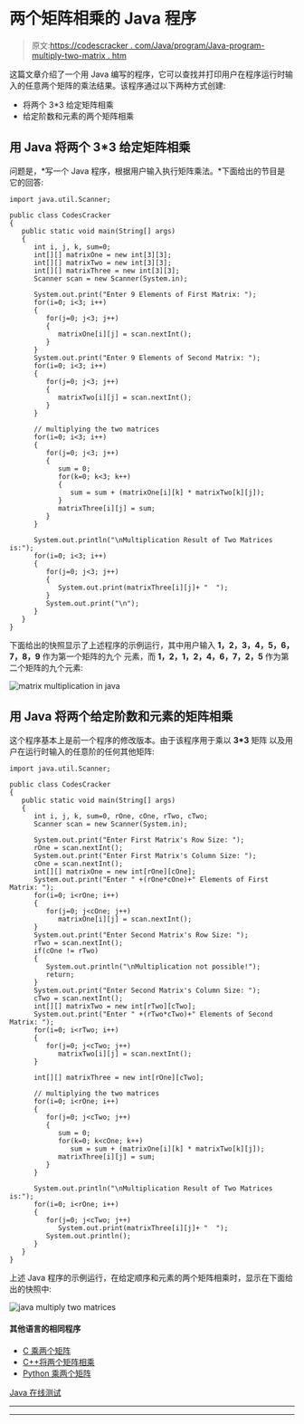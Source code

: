 # 两个矩阵相乘的 Java 程序

> 原文:[https://codescracker . com/Java/program/Java-program-multiply-two-matrix . htm](https://codescracker.com/java/program/java-program-multiply-two-matrices.htm)

这篇文章介绍了一个用 Java 编写的程序，它可以查找并打印用户在程序运行时输入的任意两个矩阵的乘法结果。该程序通过以下两种方式创建:

*   将两个 3*3 给定矩阵相乘
*   给定阶数和元素的两个矩阵相乘

## 用 Java 将两个 3*3 给定矩阵相乘

问题是，*写一个 Java 程序，根据用户输入执行矩阵乘法。*下面给出的节目是 它的回答:

```
import java.util.Scanner;

public class CodesCracker
{
   public static void main(String[] args)
   {
      int i, j, k, sum=0;
      int[][] matrixOne = new int[3][3];
      int[][] matrixTwo = new int[3][3];
      int[][] matrixThree = new int[3][3];
      Scanner scan = new Scanner(System.in);

      System.out.print("Enter 9 Elements of First Matrix: ");
      for(i=0; i<3; i++)
      {
         for(j=0; j<3; j++)
         {
            matrixOne[i][j] = scan.nextInt();
         }
      }
      System.out.print("Enter 9 Elements of Second Matrix: ");
      for(i=0; i<3; i++)
      {
         for(j=0; j<3; j++)
         {
            matrixTwo[i][j] = scan.nextInt();
         }
      }

      // multiplying the two matrices
      for(i=0; i<3; i++)
      {
         for(j=0; j<3; j++)
         {
            sum = 0;
            for(k=0; k<3; k++)
            {
               sum = sum + (matrixOne[i][k] * matrixTwo[k][j]);
            }
            matrixThree[i][j] = sum;
         }
      }

      System.out.println("\nMultiplication Result of Two Matrices is:");
      for(i=0; i<3; i++)
      {
         for(j=0; j<3; j++)
         {
            System.out.print(matrixThree[i][j]+ "  ");
         }
         System.out.print("\n");
      }
   }
}
```

下面给出的快照显示了上述程序的示例运行，其中用户输入 **1，2，3，4，5，6，7，8，9** 作为第一个矩阵的九个 元素，而 **1，2，1，2，4，6，7，2，5** 作为第二个矩阵的九个元素:

![matrix multiplication in java](../Images/e6b00de724822e37444fe9ca7081def6.png)

## 用 Java 将两个给定阶数和元素的矩阵相乘

这个程序基本上是前一个程序的修改版本。由于该程序用于乘以 **3*3** 矩阵 以及用户在运行时输入的任意阶的任何其他矩阵:

```
import java.util.Scanner;

public class CodesCracker
{
   public static void main(String[] args)
   {
      int i, j, k, sum=0, rOne, cOne, rTwo, cTwo;
      Scanner scan = new Scanner(System.in);

      System.out.print("Enter First Matrix's Row Size: ");
      rOne = scan.nextInt();
      System.out.print("Enter First Matrix's Column Size: ");
      cOne = scan.nextInt();
      int[][] matrixOne = new int[rOne][cOne];
      System.out.print("Enter " +(rOne*cOne)+" Elements of First Matrix: ");
      for(i=0; i<rOne; i++)
      {
         for(j=0; j<cOne; j++)
            matrixOne[i][j] = scan.nextInt();
      }
      System.out.print("Enter Second Matrix's Row Size: ");
      rTwo = scan.nextInt();
      if(cOne != rTwo)
      {
         System.out.println("\nMultiplication not possible!");
         return;
      }
      System.out.print("Enter Second Matrix's Column Size: ");
      cTwo = scan.nextInt();
      int[][] matrixTwo = new int[rTwo][cTwo];
      System.out.print("Enter " +(rTwo*cTwo)+" Elements of Second Matrix: ");
      for(i=0; i<rTwo; i++)
      {
         for(j=0; j<cTwo; j++)
            matrixTwo[i][j] = scan.nextInt();
      }

      int[][] matrixThree = new int[rOne][cTwo];

      // multiplying the two matrices
      for(i=0; i<rOne; i++)
      {
         for(j=0; j<cTwo; j++)
         {
            sum = 0;
            for(k=0; k<cOne; k++)
               sum = sum + (matrixOne[i][k] * matrixTwo[k][j]);
            matrixThree[i][j] = sum;
         }
      }

      System.out.println("\nMultiplication Result of Two Matrices is:");
      for(i=0; i<rOne; i++)
      {
         for(j=0; j<cTwo; j++)
            System.out.print(matrixThree[i][j]+ "  ");
         System.out.println();
      }
   }
}
```

上述 Java 程序的示例运行，在给定顺序和元素的两个矩阵相乘时，显示在下面给出的快照中:

![java multiply two matrices](../Images/63ad6f276d40904382fc057f45c9d18b.png)

#### 其他语言的相同程序

*   [C 乘两个矩阵](/c/program/c-program-multiply-two-matrices.htm)
*   [C++将两个矩阵相乘](/cpp/program/cpp-program-multiply-two-matrices.htm)
*   [Python 乘两个矩阵](/python/program/python-program-matrix-multiplication.htm)

[Java 在线测试](/exam/showtest.php?subid=1)

* * *

* * *